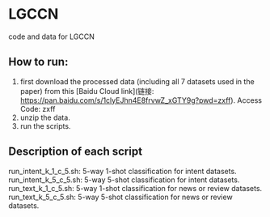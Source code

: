 # LGCCN
code and data for LGCCN

## How to run:

1. first download the processed data (including all 7 datasets used in the paper) from this [Baidu Cloud link](链接: https://pan.baidu.com/s/1clyEJhn4E8frvwZ_xGTY9g?pwd=zxff). Access Code: zxff 
2. unzip the data.
3. run the scripts.

## Description of each script

run_intent_k_1_c_5.sh: 5-way 1-shot classification for intent datasets.  
run_intent_k_5_c_5.sh: 5-way 5-shot classification for intent datasets.  
run_text_k_1_c_5.sh: 5-way 1-shot classification for news or review datasets.  
run_text_k_5_c_5.sh: 5-way 5-shot classification for news or review datasets.
